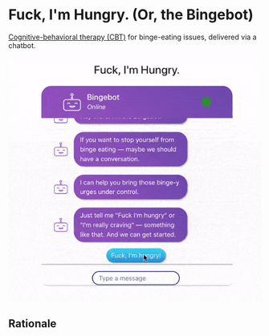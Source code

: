 # Fuck, I'm Hungry. (Or, the Bingebot)

[Cognitive-behavioral therapy (CBT)](https://www.mayoclinic.org/tests-procedures/cognitive-behavioral-therapy/about/pac-20384610) for binge-eating issues, delivered via a chatbot.

<span align = "center">![Bingebot in Action](fuck-im-hungry.gif)
</span>


## Rationale 

